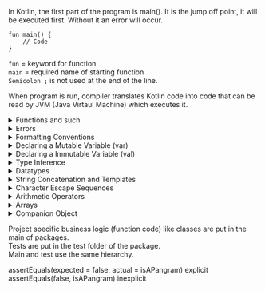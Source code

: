 In Kotlin, the first part of the program is main(). It is the jump off point, it will be executed first.
Without it an error will occur.
```
fun main() {
    // Code
}
```
`fun` = keyword for function<br>
`main` = required name of starting function<br>
`Semicolon ;` is not used at the end of the line.

When program is run, compiler translates Kotlin code into code that can be read by JVM (Java Virtaul Machine) which executes it.


<details>
  <summary>Functions and such</summary>

`// For line comments`<br>
`/* */` Multiline comments <br>
`println()` prints a value to the output terminal and adds new line <br>
`print()`  prints without creating new line <br>
`print("${typeTest::class.simpleName}")` check the type of a variable <br>
`readLine()` to tell the program to pause until some type of input is given by the user

</details>
<details>
  <summary>Errors</summary>

`Error.kt:2:3: error: unresolved reference: blabla`<br>
First number, 2, means the error is in line 2.<br>
Second number, 3, in which character number on the line.<br>
The text following `error:` describes the error.

</details>
<details>
  <summary>Formatting Conventions</summary>

`Indentation` Code within the body should be indented 4 spaces.<br>
`Comments` When writing a comment, add a space (" ") between // and the start of the comment.<br>
`Curly Brackets` Place the opening curly bracket { on the same line as the function() construct.

</details>
<details>
  <summary>Declaring a Mutable Variable (var)</summary>

```
var variableName: Type = value
```
var = beginning of variable declaration <br>
variableName in camelCase <br>
Type = Datatype <br>
initialize with a value after = <br>
```
var notePlayed: String // declaration
 
notePlayed = "B" // initialization 
``` 

</details>
<details>
  <summary>Declaring a Immutable Variable (val)</summary>
Immutable variables are denoted by the val keyword and are often referred to as constants in some languages.<br>

```
val variableName: Type = value 
```
</details>
<details>
  <summary>Type Inference</summary>

Type inference indicates that the compiler can infer the type of a declared variable,<br> 
and its data type can be omitted in the declaration.
```
var lightsOn: Boolean = true
```
```
var lightsOn = true // valid declaration
```
Regardless of how a variable is declared,<br> its type cannot change throughout a program.
</details>
<details>
  <summary>Datatypes</summary>
Variables don't need datatypes perse,<br>
functions do need datatypes (and return type!)<br>
String = "This is a string"<br>
Char = "A"<br>
Int = 1<br>
Double = 3.14<br>
// Fun fact

/* A single emoji is made up of Unicode characters.
Thus, it will be interpreted as a String
and must always be wrapped in double quotes:  */

var emoji = "U+1F601"
</details>
<details>
  <summary>String Concatenation and Templates</summary>

```
Concatenation: "Hello, " + variableName + "!"

Template: "Hello, $variableName!" 
```

```
var firstName = "Mike" 
var lastName = "Wazowski" 

println(firstName + " " + lastName) 
// Prints: Mike Wazowski
```
In addition to outputting the result of a concatenated String, we can also store this process in a variable for later use. For example:
```
val userGreeting = firstName + " " + lastName + ", how are you doing today?" 
 
println(userGreeting
// Prints: Mike Wazowski, how are you doing today?
```

</details>
<details>
  <summary>Character Escape Sequences</summary>

```
    \n Inserts a new line
    \t Inserts a tab
    \r Inserts a carriage return
    \' Inserts a single quote
    \" Inserts a double quote
    \\ Inserts a backslash
    \$ Inserts the dollar symbol
```
Use `\` like: <br>
`print("\"May the Force be with you.\" -Star Wars, 1977")`
</details>
<details>
  <summary>Arithmetic Operators</summary>

```
    + addition
    - subtraction
    * multiplication
    / division
    % modulus (divides and gives the remainder)
```
</details>
<details>
  <summary>Arrays</summary>

In Kotlin, arrays are not a native data type, but a mutable collection of similar items which are represented by the Array class.
<br><br>
### There are 2 ways.<br>
Using `arrayOf()`:<br>
```
fun main()
{
    // declaring an array using arrayOf()
    val arrayname = arrayOf(1, 2, 3, 4, 5)
    for (i in 0..arrayname.size-1)
    {
        print(" "+arrayname[i])
    }
    println()
    // declaring an array using arrayOf<Int>
    val arrayname2 = arrayOf<Int>(10, 20, 30, 40, 50)
    for (i in 0..arrayname2.size-1)
    {
        print(" "+arrayname2[i])
    }
}
```
Using the array constructor:<br>
```

fun main()
{
    val arrayname = Array(5, { i -> i * 1 })
    for (i in 0..arrayname.size-1)
    {
        println(arrayname[i])
    }
}
```
The array size is 5, the lambda expression initializes the elements.<br>

### Accessing and modifying arrays

An array in Kotlin is basically a class. Therefore, we can access the data of a class object via its member functions. The get() and set() functions are said to be member functions.

The get() method takes a single parameter—the index of the element and returns the value of the item at that index.<br>
Syntax:<br>
`val x = num.get(0)`<br>
The set() method takes 2 parameters: the index of the element and the value to be inserted.<br>
Syntax:<br>
`num.set(1, 3)`<br>
The above code sets the value of the second element in the array to 3.<br>
<br>
Using the index operator [ ] –<br>

The [ ] operator can be used to access and modify arrays.<br>
To access an array element, the syntax would be:<br><br>
`val x = num[1]`<br>
This will assign the value of the second element in num to x.<br>
<br>
To modify an array element, we should do:<br>
`num[2] = 5;`<br>
This will change the value of the third element in the num array to 5.<br>
<br>
### Traversing Arrays –
Using the for-loop:<br>
```
fun main()
{
    val num = arrayOf<Int>(1, 2, 3, 4, 5)
    num.set(0, 10)
    num.set(1, 6)
    for (i in num.indices)
    {
    println(num[i])
    }
}
```
Using the range of the array:<br>
```
fun main()
{
    val arrayname = arrayOf<Int>(1, 2, 3, 4, 5)
    for (i in 0..arrayname.size-1)
    {
        println(arrayname[i])
    }
}
```
Using the foreach loop:<br>
```
fun main()
{
    val arrayname = arrayOf<Int>(1, 2, 3, 4, 5)
    arrayname.forEach({ index -> println(index) })
}
```
</details>
<details>
  <summary>Companion Object</summary>
To directly use a class method without creating a class instance.<br>
Companion object is static and only has access to itself.<br>
Preferable is to use it through a class instance though for re-usability.<br>
</details>

Project specific business logic (function code) like classes are put in the main of packages. <br>
Tests are put in the test folder of the package.<br>
Main and test use the same hierarchy.<br>

assertEquals(expected = false, actual = isAPangram) explicit
assertEquals(false, isAPangram) inexplicit